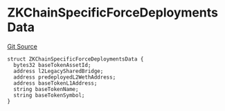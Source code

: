 # ZKChainSpecificForceDeploymentsData
[Git Source](https://github.com/matter-labs/zksync-contracts/blob/c6e73735b89a4b474234f6471e326125c9069f15/contracts/system-contracts/interfaces/IL2GenesisUpgrade.sol)


```solidity
struct ZKChainSpecificForceDeploymentsData {
  bytes32 baseTokenAssetId;
  address l2LegacySharedBridge;
  address predeployedL2WethAddress;
  address baseTokenL1Address;
  string baseTokenName;
  string baseTokenSymbol;
}
```

